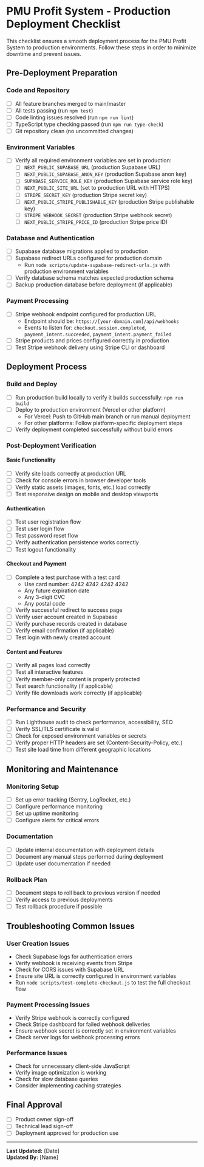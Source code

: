 # PMU Profit System - Production Deployment Checklist

This checklist ensures a smooth deployment process for the PMU Profit System to production environments. Follow these steps in order to minimize downtime and prevent issues.

## Pre-Deployment Preparation

### Code and Repository
- [ ] All feature branches merged to main/master
- [ ] All tests passing (run `npm test`)
- [ ] Code linting issues resolved (run `npm run lint`)
- [ ] TypeScript type checking passed (run `npm run type-check`)
- [ ] Git repository clean (no uncommitted changes)

### Environment Variables
- [ ] Verify all required environment variables are set in production:
  - [ ] `NEXT_PUBLIC_SUPABASE_URL` (production Supabase URL)
  - [ ] `NEXT_PUBLIC_SUPABASE_ANON_KEY` (production Supabase anon key)
  - [ ] `SUPABASE_SERVICE_ROLE_KEY` (production Supabase service role key)
  - [ ] `NEXT_PUBLIC_SITE_URL` (set to production URL with HTTPS)
  - [ ] `STRIPE_SECRET_KEY` (production Stripe secret key)
  - [ ] `NEXT_PUBLIC_STRIPE_PUBLISHABLE_KEY` (production Stripe publishable key)
  - [ ] `STRIPE_WEBHOOK_SECRET` (production Stripe webhook secret)
  - [ ] `NEXT_PUBLIC_STRIPE_PRICE_ID` (production Stripe price ID)

### Database and Authentication
- [ ] Supabase database migrations applied to production
- [ ] Supabase redirect URLs configured for production domain
  - Run `node scripts/update-supabase-redirect-urls.js` with production environment variables
- [ ] Verify database schema matches expected production schema
- [ ] Backup production database before deployment (if applicable)

### Payment Processing
- [ ] Stripe webhook endpoint configured for production URL
  - Endpoint should be: `https://[your-domain.com]/api/webhooks`
  - Events to listen for: `checkout.session.completed`, `payment_intent.succeeded`, `payment_intent.payment_failed`
- [ ] Stripe products and prices configured correctly in production
- [ ] Test Stripe webhook delivery using Stripe CLI or dashboard

## Deployment Process

### Build and Deploy
- [ ] Run production build locally to verify it builds successfully: `npm run build`
- [ ] Deploy to production environment (Vercel or other platform)
  - For Vercel: Push to GitHub main branch or run manual deployment
  - For other platforms: Follow platform-specific deployment steps
- [ ] Verify deployment completed successfully without build errors

### Post-Deployment Verification

#### Basic Functionality
- [ ] Verify site loads correctly at production URL
- [ ] Check for console errors in browser developer tools
- [ ] Verify static assets (images, fonts, etc.) load correctly
- [ ] Test responsive design on mobile and desktop viewports

#### Authentication
- [ ] Test user registration flow
- [ ] Test user login flow
- [ ] Test password reset flow
- [ ] Verify authentication persistence works correctly
- [ ] Test logout functionality

#### Checkout and Payment
- [ ] Complete a test purchase with a test card
  - Use card number: 4242 4242 4242 4242
  - Any future expiration date
  - Any 3-digit CVC
  - Any postal code
- [ ] Verify successful redirect to success page
- [ ] Verify user account created in Supabase
- [ ] Verify purchase records created in database
- [ ] Verify email confirmation (if applicable)
- [ ] Test login with newly created account

#### Content and Features
- [ ] Verify all pages load correctly
- [ ] Test all interactive features
- [ ] Verify member-only content is properly protected
- [ ] Test search functionality (if applicable)
- [ ] Verify file downloads work correctly (if applicable)

### Performance and Security
- [ ] Run Lighthouse audit to check performance, accessibility, SEO
- [ ] Verify SSL/TLS certificate is valid
- [ ] Check for exposed environment variables or secrets
- [ ] Verify proper HTTP headers are set (Content-Security-Policy, etc.)
- [ ] Test site load time from different geographic locations

## Monitoring and Maintenance

### Monitoring Setup
- [ ] Set up error tracking (Sentry, LogRocket, etc.)
- [ ] Configure performance monitoring
- [ ] Set up uptime monitoring
- [ ] Configure alerts for critical errors

### Documentation
- [ ] Update internal documentation with deployment details
- [ ] Document any manual steps performed during deployment
- [ ] Update user documentation if needed

### Rollback Plan
- [ ] Document steps to roll back to previous version if needed
- [ ] Verify access to previous deployments
- [ ] Test rollback procedure if possible

## Troubleshooting Common Issues

### User Creation Issues
- Check Supabase logs for authentication errors
- Verify webhook is receiving events from Stripe
- Check for CORS issues with Supabase URL
- Ensure site URL is correctly configured in environment variables
- Run `node scripts/test-complete-checkout.js` to test the full checkout flow

### Payment Processing Issues
- Verify Stripe webhook is correctly configured
- Check Stripe dashboard for failed webhook deliveries
- Ensure webhook secret is correctly set in environment variables
- Check server logs for webhook processing errors

### Performance Issues
- Check for unnecessary client-side JavaScript
- Verify image optimization is working
- Check for slow database queries
- Consider implementing caching strategies

## Final Approval
- [ ] Product owner sign-off
- [ ] Technical lead sign-off
- [ ] Deployment approved for production use

---

**Last Updated:** [Date]  
**Updated By:** [Name] 